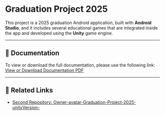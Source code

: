 # Graduation Project 2025 

This project is a 2025 graduation Android application, built with **Android Studio**, and it includes several educational games that are integrated inside the app and developed using the **Unity** game engine.

---

## 📄 Documentation

To view or download the full documentation, please use the following link:  
[View or Download Documentation PDF](https://drive.google.com/file/d/1nhKlxM39Yih3PfwisJ4TtZB4L4O1bnC7/view?usp=sharing)

---

## 🔗 Related Links

- [Second Repository: Owner-avatar-Graduation-Project-2025-unityVersion-](https://github.com/EsraaTabash/Owner-avatar-Graduation-Project-2025-unityVersion-)
